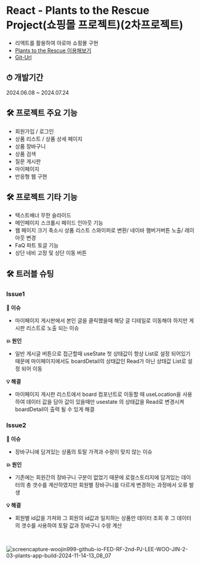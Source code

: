 # React -  Plants to the Rescue Project(쇼핑몰 프로젝트)(2차프로젝트)

- 리액트를 활용하여 아로마 쇼핑몰 구현
- [Plants to the Rescue 이용해보기](https://woojin999.github.io/FED-RF-2nd-PJ-LEE_WOO_JIN/2%EC%B0%A8%ED%94%84%EB%A1%9C%EC%A0%9D%ED%8A%B8/03.%EA%B5%AC%ED%98%84%EC%86%8C%EC%8A%A4/plants-app/build/)
- [Git-Url](https://github.com/woojin999/FED-RF-2nd-PJ-LEE_WOO_JIN/tree/main/2%EC%B0%A8%ED%94%84%EB%A1%9C%EC%A0%9D%ED%8A%B8/03.%EA%B5%AC%ED%98%84%EC%86%8C%EC%8A%A4/plants-app)



## ⏱ 개발기간 

2024.06.08 ~ 2024.07.24


## 🛠 프로젝트 주요 기능

- 회원가입 / 로그인
- 상품 리스트 / 상품 상세 페이지
- 상품 장바구니
- 상품 검색
- 질문 게시판
- 마이페이지
- 반응형 웹 구현

## 🛠 프로젝트 기타 기능

- 텍스트배너 무한 슬라이드
- 메인페이지 스크롤시 페이드 인아웃 기능
- 웹 페이지 크기 축소시 상품 리스트 스와이퍼로 변환/ 네이바 햄버거버튼 노출/ 레이아웃 변경
- FaQ 파트 토글 기능
- 상단 네비 고정 및 상단 이동 버튼

## 🛠 트러블 슈팅

###  Issue1

**🚨 이슈** 
- 마이페이지 게시판에서 본인 글을 클릭했을때 해당 글 디테일로 이동해야 하지만 게시판 리스트로 노출 되는 이슈

**💥 원인**
  - 일반 게시글 버튼으로 접근할때 useState 첫 상태값이 항상 List로 설정 되어있기 때문에 마이페이지에서도 boardDetail의 상태값인 Read가 아닌 상태값 List로 설정 되어 이동

**💡 해결**
- 마이페이지 게시판 리스트에서 board 컴포넌트로 이동할 때 useLocation을 사용하여 데이터 값을 담아 값이 있을때만 usestate 의 상태값을 Read로 변경시켜 boardDetail이 출력 될 수 있게 해결

###  Issue2

**🚨 이슈** 
- 장바구니에 담겨있는 상품의 토탈 가격과 수량이 맞지 않는 이슈

**💥 원인**
  - 기존에는 회원간의 장바구니 구분이 없었기 때문에 로컬스토리지에 담겨있는 데이터의 총 갯수를 계산하였지만 회원별 장바구니를 다르게 변경하는 과정에서 오류 발생

**💡 해결**
 - 회원별 id값을 가져와 그 회원의 id값과 일치하는 상품만 데이터 조회 후 그 데이터의 갯수를 사용하여 토탈 값과 장바구니 수량 계산

<br/>

![screencapture-woojin999-github-io-FED-RF-2nd-PJ-LEE-WOO-JIN-2-03-plants-app-build-2024-11-14-13_08_07](https://github.com/user-attachments/assets/29c4c8c5-a7ca-41b3-9469-790433831a71)


